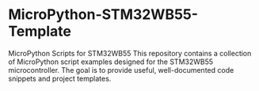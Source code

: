 # MicroPython-STM32WB55-Template
MicroPython Scripts for STM32WB55  This repository contains a collection of MicroPython script examples designed for the STM32WB55 microcontroller. The goal is to provide useful, well-documented code snippets and project templates.
